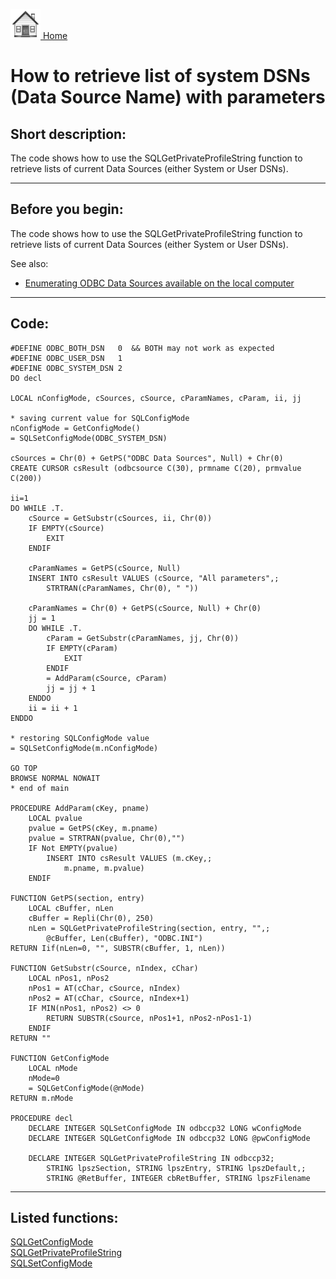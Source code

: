 [<img src="../images/home.png"> Home ](https://github.com/VFPX/Win32API)  

# How to retrieve list of system DSNs (Data Source Name) with parameters

## Short description:
The code shows how to use the SQLGetPrivateProfileString function to retrieve lists of current Data Sources (either System or User DSNs).  
***  


## Before you begin:
The code shows how to use the SQLGetPrivateProfileString function to retrieve lists of current Data Sources (either System or User DSNs).  

See also:

* [Enumerating ODBC Data Sources available on the local computer ](sample_284.md)  

  
***  


## Code:
```foxpro  
#DEFINE ODBC_BOTH_DSN   0  && BOTH may not work as expected
#DEFINE ODBC_USER_DSN   1
#DEFINE ODBC_SYSTEM_DSN 2
DO decl

LOCAL nConfigMode, cSources, cSource, cParamNames, cParam, ii, jj

* saving current value for SQLConfigMode
nConfigMode = GetConfigMode()
= SQLSetConfigMode(ODBC_SYSTEM_DSN)

cSources = Chr(0) + GetPS("ODBC Data Sources", Null) + Chr(0)
CREATE CURSOR csResult (odbcsource C(30), prmname C(20), prmvalue C(200))

ii=1
DO WHILE .T.
	cSource = GetSubstr(cSources, ii, Chr(0))
	IF EMPTY(cSource)
		EXIT
	ENDIF

	cParamNames = GetPS(cSource, Null)
	INSERT INTO csResult VALUES (cSource, "All parameters",;
		STRTRAN(cParamNames, Chr(0), " "))

	cParamNames = Chr(0) + GetPS(cSource, Null) + Chr(0)
	jj = 1
	DO WHILE .T.
		cParam = GetSubstr(cParamNames, jj, Chr(0))
		IF EMPTY(cParam)
			EXIT
		ENDIF
		= AddParam(cSource, cParam)
		jj = jj + 1
	ENDDO
	ii = ii + 1
ENDDO

* restoring SQLConfigMode value
= SQLSetConfigMode(m.nConfigMode)

GO TOP
BROWSE NORMAL NOWAIT
* end of main

PROCEDURE AddParam(cKey, pname)
	LOCAL pvalue
	pvalue = GetPS(cKey, m.pname)
	pvalue = STRTRAN(pvalue, Chr(0),"")
	IF Not EMPTY(pvalue)
		INSERT INTO csResult VALUES (m.cKey,;
			m.pname, m.pvalue)
	ENDIF

FUNCTION GetPS(section, entry)
	LOCAL cBuffer, nLen
	cBuffer = Repli(Chr(0), 250)
	nLen = SQLGetPrivateProfileString(section, entry, "",;
		@cBuffer, Len(cBuffer), "ODBC.INI")
RETURN Iif(nLen=0, "", SUBSTR(cBuffer, 1, nLen))

FUNCTION GetSubstr(cSource, nIndex, cChar)
	LOCAL nPos1, nPos2
	nPos1 = AT(cChar, cSource, nIndex)
	nPos2 = AT(cChar, cSource, nIndex+1)
	IF MIN(nPos1, nPos2) <> 0
		RETURN SUBSTR(cSource, nPos1+1, nPos2-nPos1-1)
	ENDIF
RETURN ""

FUNCTION GetConfigMode
	LOCAL nMode
	nMode=0
	= SQLGetConfigMode(@nMode)
RETURN m.nMode

PROCEDURE decl
	DECLARE INTEGER SQLSetConfigMode IN odbccp32 LONG wConfigMode
	DECLARE INTEGER SQLGetConfigMode IN odbccp32 LONG @pwConfigMode

	DECLARE INTEGER SQLGetPrivateProfileString IN odbccp32;
		STRING lpszSection, STRING lpszEntry, STRING lpszDefault,;
		STRING @RetBuffer, INTEGER cbRetBuffer, STRING lpszFilename  
```  
***  


## Listed functions:
[SQLGetConfigMode](../libraries/odbc32/SQLGetConfigMode.md)  
[SQLGetPrivateProfileString](../libraries/odbc32/SQLGetPrivateProfileString.md)  
[SQLSetConfigMode](../libraries/odbc32/SQLSetConfigMode.md)  
